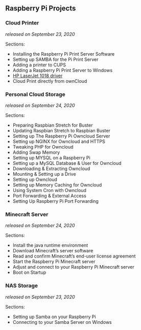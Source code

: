 ## Raspberry Pi Projects

### Cloud Printer
_released on September 23, 2020_

Sections:
- Installing the Raspberry Pi Print Server Software
- Setting up SAMBA for the Pi Print Server
- Adding a printer to CUPS
- Adding a Raspberry Pi Print Server to Windows
- [HP LaserJet 1018 driver](https://github.com/catamold/raspberrypi-projects/releases/download/v1.0/hp-laserjet-1018-basic-driver.zip)
- Cloud Print directly from ownCloud

### Personal Cloud Storage
_released on September 24, 2020_

Sections:
- Preparing Raspbian Stretch for Buster
- Updating Raspbian Stretch to Raspbian Buster
- Setting up The Raspberry Pi Owncloud Server
- Setting up NGINX for Owncloud and HTTPS
- Tweaking PHP for Owncloud
- Adding Swap Memory
- Setting up MYSQL on a Raspberry Pi
- Setting up a MySQL Database & User for Owncloud
- Downloading & Extracting Owncloud
- Mounting & Setting up a Drive
- Setting up Owncloud
- Setting up Memory Caching for Owncloud
- Using System Cron with Owncloud
- Port Forwarding & External Access
- Setting Up Raspberry Pi Port Forwarding

### Minecraft Server
_released on September 24, 2020_

Sections:
- Install the java runtime environment
- Download Minecraft’s server software
- Read and confirm Minecraft’s end-user license agreement
- Start the Raspberry Pi Minecraft server
- Adjust and connect to your Raspberry Pi Minecraft server
- Boot on Startup

### NAS Storage
_released on September 23, 2020_

Sections:
- Setting up Samba on your Raspberry Pi
- Connecting to your Samba Server on Windows